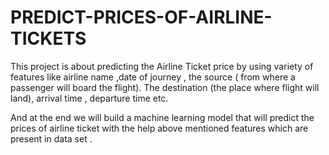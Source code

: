 # PREDICT-PRICES-OF-AIRLINE-TICKETS
This project is about predicting the Airline Ticket price by using variety of features like airline name ,date of journey , the source ( from where a passenger will board the flight).
The destination (the place where flight will land), arrival time , departure time etc.

And at the end we will build a machine learning model that will predict the prices of airline
ticket with the help above mentioned features which are present in data set .
